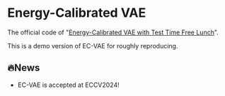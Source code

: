 # Energy-Calibrated VAE

The official code of "[Energy-Calibrated VAE with Test Time Free Lunch](https://arxiv.org/abs/2311.04071)".

This is a demo version of EC-VAE for roughly reproducing.

## 🔥News 
- EC-VAE is accepted at ECCV2024!
